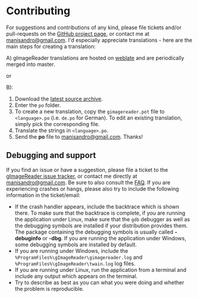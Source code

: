 # Contributing

For suggestions and contributions of any kind, please file tickets and/or pull-requests on the [GitHub project page](https://github.com/manisandro/gImageReader), or contact me at [manisandro@gmail.com](mailto:manisandro@gmail.com). I'd especially appreciate translations - here are the main steps for creating a translation:

A) gImageReader translations are hosted on [weblate](https://hosted.weblate.org/projects/gimagereader/) and are periodically merged into master.

or

B):

1. Download the [latest source archive](https://github.com/manisandro/gImageReader/archive/master.zip).
2. Enter the `po` folder.
3. To create a new translation, copy the `gimagereader.pot` file to `<language>.po` (i.e. `de.po` for German). To edit an existing translation, simply pick the corresponding file.
4. Translate the strings in `<language>.po`.
5. Send the **po** file to [manisandro@gmail.com](mailto:manisandro@gmail.com). Thanks!

## Debugging and support

If you find an issue or have a suggestion, please file a ticket to the [gImageReader issue tracker](https://github.com/manisandro/gImageReader/issues), or contact me directly at [manisandro@gmail.com](mailto:manisandro@gmail.com). Be sure to also consult the [FAQ](https://github.com/manisandro/gImageReader/wiki/FAQ). If you are experiencing crashes or hangs, please also try to include the following information in the ticket/email:

- If the crash handler appears, include the backtrace which is shown  there. To make sure that the backtrace is complete, if you are running  the application under Linux, make sure that the `gdb` debugger as well as the debugging symbols are installed if your distribution  provides them. The package containing the debugging symbols is usually  called **<packagename>-debuginfo** or **<packagename>-dbg**. If you are running the application under Windows, some debugging symbols are installed by default.
- If you are running under Windows, include the `%ProgramFiles%\gImageReader\gimagereader.log` and `%ProgramFiles%\gImageReader\twain.log` log files.
- If you are running under Linux, run the application from a terminal and include any output which appears on the terminal.
- Try to describe as best as you can what you were doing and whether the problem is reproducible.
